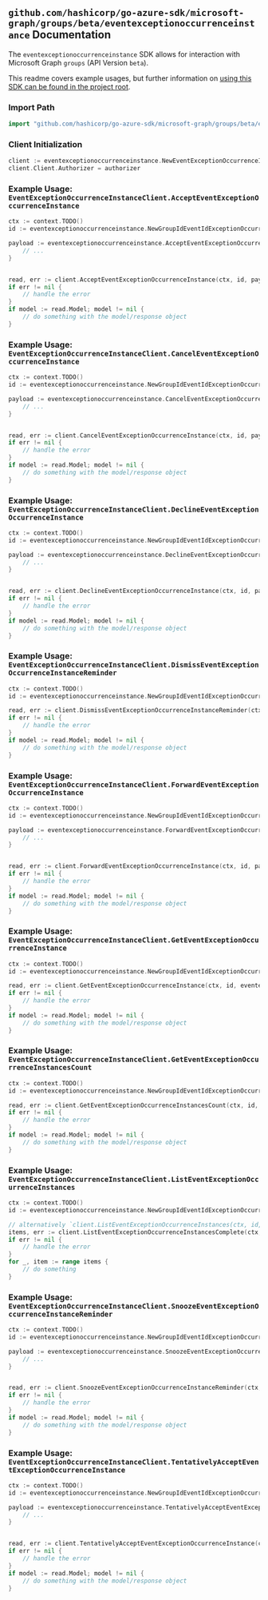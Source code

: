 
## `github.com/hashicorp/go-azure-sdk/microsoft-graph/groups/beta/eventexceptionoccurrenceinstance` Documentation

The `eventexceptionoccurrenceinstance` SDK allows for interaction with Microsoft Graph `groups` (API Version `beta`).

This readme covers example usages, but further information on [using this SDK can be found in the project root](https://github.com/hashicorp/go-azure-sdk/tree/main/docs).

### Import Path

```go
import "github.com/hashicorp/go-azure-sdk/microsoft-graph/groups/beta/eventexceptionoccurrenceinstance"
```


### Client Initialization

```go
client := eventexceptionoccurrenceinstance.NewEventExceptionOccurrenceInstanceClientWithBaseURI("https://graph.microsoft.com")
client.Client.Authorizer = authorizer
```


### Example Usage: `EventExceptionOccurrenceInstanceClient.AcceptEventExceptionOccurrenceInstance`

```go
ctx := context.TODO()
id := eventexceptionoccurrenceinstance.NewGroupIdEventIdExceptionOccurrenceIdInstanceID("groupId", "eventId", "eventId1", "eventId2")

payload := eventexceptionoccurrenceinstance.AcceptEventExceptionOccurrenceInstanceRequest{
	// ...
}


read, err := client.AcceptEventExceptionOccurrenceInstance(ctx, id, payload, eventexceptionoccurrenceinstance.DefaultAcceptEventExceptionOccurrenceInstanceOperationOptions())
if err != nil {
	// handle the error
}
if model := read.Model; model != nil {
	// do something with the model/response object
}
```


### Example Usage: `EventExceptionOccurrenceInstanceClient.CancelEventExceptionOccurrenceInstance`

```go
ctx := context.TODO()
id := eventexceptionoccurrenceinstance.NewGroupIdEventIdExceptionOccurrenceIdInstanceID("groupId", "eventId", "eventId1", "eventId2")

payload := eventexceptionoccurrenceinstance.CancelEventExceptionOccurrenceInstanceRequest{
	// ...
}


read, err := client.CancelEventExceptionOccurrenceInstance(ctx, id, payload, eventexceptionoccurrenceinstance.DefaultCancelEventExceptionOccurrenceInstanceOperationOptions())
if err != nil {
	// handle the error
}
if model := read.Model; model != nil {
	// do something with the model/response object
}
```


### Example Usage: `EventExceptionOccurrenceInstanceClient.DeclineEventExceptionOccurrenceInstance`

```go
ctx := context.TODO()
id := eventexceptionoccurrenceinstance.NewGroupIdEventIdExceptionOccurrenceIdInstanceID("groupId", "eventId", "eventId1", "eventId2")

payload := eventexceptionoccurrenceinstance.DeclineEventExceptionOccurrenceInstanceRequest{
	// ...
}


read, err := client.DeclineEventExceptionOccurrenceInstance(ctx, id, payload, eventexceptionoccurrenceinstance.DefaultDeclineEventExceptionOccurrenceInstanceOperationOptions())
if err != nil {
	// handle the error
}
if model := read.Model; model != nil {
	// do something with the model/response object
}
```


### Example Usage: `EventExceptionOccurrenceInstanceClient.DismissEventExceptionOccurrenceInstanceReminder`

```go
ctx := context.TODO()
id := eventexceptionoccurrenceinstance.NewGroupIdEventIdExceptionOccurrenceIdInstanceID("groupId", "eventId", "eventId1", "eventId2")

read, err := client.DismissEventExceptionOccurrenceInstanceReminder(ctx, id, eventexceptionoccurrenceinstance.DefaultDismissEventExceptionOccurrenceInstanceReminderOperationOptions())
if err != nil {
	// handle the error
}
if model := read.Model; model != nil {
	// do something with the model/response object
}
```


### Example Usage: `EventExceptionOccurrenceInstanceClient.ForwardEventExceptionOccurrenceInstance`

```go
ctx := context.TODO()
id := eventexceptionoccurrenceinstance.NewGroupIdEventIdExceptionOccurrenceIdInstanceID("groupId", "eventId", "eventId1", "eventId2")

payload := eventexceptionoccurrenceinstance.ForwardEventExceptionOccurrenceInstanceRequest{
	// ...
}


read, err := client.ForwardEventExceptionOccurrenceInstance(ctx, id, payload, eventexceptionoccurrenceinstance.DefaultForwardEventExceptionOccurrenceInstanceOperationOptions())
if err != nil {
	// handle the error
}
if model := read.Model; model != nil {
	// do something with the model/response object
}
```


### Example Usage: `EventExceptionOccurrenceInstanceClient.GetEventExceptionOccurrenceInstance`

```go
ctx := context.TODO()
id := eventexceptionoccurrenceinstance.NewGroupIdEventIdExceptionOccurrenceIdInstanceID("groupId", "eventId", "eventId1", "eventId2")

read, err := client.GetEventExceptionOccurrenceInstance(ctx, id, eventexceptionoccurrenceinstance.DefaultGetEventExceptionOccurrenceInstanceOperationOptions())
if err != nil {
	// handle the error
}
if model := read.Model; model != nil {
	// do something with the model/response object
}
```


### Example Usage: `EventExceptionOccurrenceInstanceClient.GetEventExceptionOccurrenceInstancesCount`

```go
ctx := context.TODO()
id := eventexceptionoccurrenceinstance.NewGroupIdEventIdExceptionOccurrenceID("groupId", "eventId", "eventId1")

read, err := client.GetEventExceptionOccurrenceInstancesCount(ctx, id, eventexceptionoccurrenceinstance.DefaultGetEventExceptionOccurrenceInstancesCountOperationOptions())
if err != nil {
	// handle the error
}
if model := read.Model; model != nil {
	// do something with the model/response object
}
```


### Example Usage: `EventExceptionOccurrenceInstanceClient.ListEventExceptionOccurrenceInstances`

```go
ctx := context.TODO()
id := eventexceptionoccurrenceinstance.NewGroupIdEventIdExceptionOccurrenceID("groupId", "eventId", "eventId1")

// alternatively `client.ListEventExceptionOccurrenceInstances(ctx, id, eventexceptionoccurrenceinstance.DefaultListEventExceptionOccurrenceInstancesOperationOptions())` can be used to do batched pagination
items, err := client.ListEventExceptionOccurrenceInstancesComplete(ctx, id, eventexceptionoccurrenceinstance.DefaultListEventExceptionOccurrenceInstancesOperationOptions())
if err != nil {
	// handle the error
}
for _, item := range items {
	// do something
}
```


### Example Usage: `EventExceptionOccurrenceInstanceClient.SnoozeEventExceptionOccurrenceInstanceReminder`

```go
ctx := context.TODO()
id := eventexceptionoccurrenceinstance.NewGroupIdEventIdExceptionOccurrenceIdInstanceID("groupId", "eventId", "eventId1", "eventId2")

payload := eventexceptionoccurrenceinstance.SnoozeEventExceptionOccurrenceInstanceReminderRequest{
	// ...
}


read, err := client.SnoozeEventExceptionOccurrenceInstanceReminder(ctx, id, payload, eventexceptionoccurrenceinstance.DefaultSnoozeEventExceptionOccurrenceInstanceReminderOperationOptions())
if err != nil {
	// handle the error
}
if model := read.Model; model != nil {
	// do something with the model/response object
}
```


### Example Usage: `EventExceptionOccurrenceInstanceClient.TentativelyAcceptEventExceptionOccurrenceInstance`

```go
ctx := context.TODO()
id := eventexceptionoccurrenceinstance.NewGroupIdEventIdExceptionOccurrenceIdInstanceID("groupId", "eventId", "eventId1", "eventId2")

payload := eventexceptionoccurrenceinstance.TentativelyAcceptEventExceptionOccurrenceInstanceRequest{
	// ...
}


read, err := client.TentativelyAcceptEventExceptionOccurrenceInstance(ctx, id, payload, eventexceptionoccurrenceinstance.DefaultTentativelyAcceptEventExceptionOccurrenceInstanceOperationOptions())
if err != nil {
	// handle the error
}
if model := read.Model; model != nil {
	// do something with the model/response object
}
```
